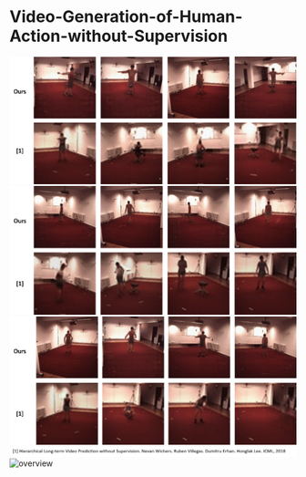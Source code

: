 # Video-Generation-of-Human-Action-without-Supervision

<img src="result/1.gif" alt="overview" style="float:middle;">
<img src="result/2.gif" alt="overview" style="float:middle;">
<img src="result/3.gif" alt="overview" style="float:middle;">
<img src="result/4.png" alt="overview" style="float:middle;">

<img src="result/fake_RGBVideo_epoch-0.mp4" alt="overview" style="float:middle;">
